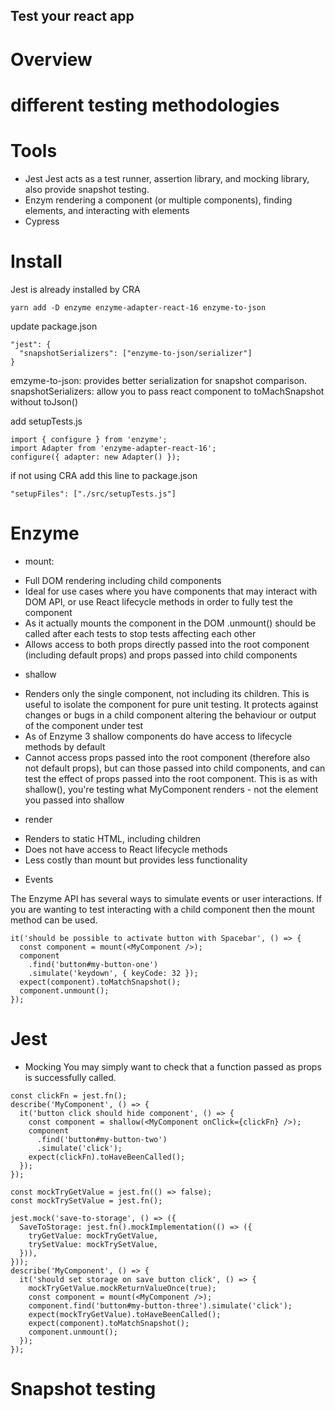 ## Test your react app

# Overview

# different testing methodologies

# Tools

- Jest
  Jest acts as a test runner, assertion library, and mocking library, also provide snapshot testing.
- Enzym
  rendering a component (or multiple components), finding elements, and interacting with elements
- Cypress

# Install

Jest is already installed by CRA

```
yarn add -D enzyme enzyme-adapter-react-16 enzyme-to-json
```

update package.json

```
"jest": {
  "snapshotSerializers": ["enzyme-to-json/serializer"]
}
```

emzyme-to-json: provides better serialization for snapshot comparison.
snapshotSerializers: allow you to pass react component to toMachSnapshot without toJson()

add setupTests.js

```
import { configure } from 'enzyme';
import Adapter from 'enzyme-adapter-react-16';
configure({ adapter: new Adapter() });
```

if not using CRA add this line to package.json

```
"setupFiles": ["./src/setupTests.js"]
```

# Enzyme

- mount:

* Full DOM rendering including child components
* Ideal for use cases where you have components that may interact with DOM API, or use React lifecycle methods in order to fully test the component
* As it actually mounts the component in the DOM .unmount() should be called after each tests to stop tests affecting each other
* Allows access to both props directly passed into the root component (including default props) and props passed into child components

- shallow

* Renders only the single component, not including its children. This is useful to isolate the component for pure unit testing. It protects against changes or bugs in a child component altering the behaviour or output of the component under test
* As of Enzyme 3 shallow components do have access to lifecycle methods by default
* Cannot access props passed into the root component (therefore also not default props), but can those passed into child components, and can test the effect of props passed into the root component. This is as with shallow(<MyComponent />), you're testing what MyComponent renders - not the element you passed into shallow

- render

* Renders to static HTML, including children
* Does not have access to React lifecycle methods
* Less costly than mount but provides less functionality

- Events

The Enzyme API has several ways to simulate events or user interactions. If you are wanting to test interacting with a child component then the mount method can be used.

```
it('should be possible to activate button with Spacebar', () => {
  const component = mount(<MyComponent />);
  component
    .find('button#my-button-one')
    .simulate('keydown', { keyCode: 32 });
  expect(component).toMatchSnapshot();
  component.unmount();
});
```

# Jest

- Mocking
  You may simply want to check that a function passed as props is successfully called.

```
const clickFn = jest.fn();
describe('MyComponent', () => {
  it('button click should hide component', () => {
    const component = shallow(<MyComponent onClick={clickFn} />);
    component
      .find('button#my-button-two')
      .simulate('click');
    expect(clickFn).toHaveBeenCalled();
  });
});
```

```
const mockTryGetValue = jest.fn(() => false);
const mockTrySetValue = jest.fn();

jest.mock('save-to-storage', () => ({
  SaveToStorage: jest.fn().mockImplementation(() => ({
    tryGetValue: mockTryGetValue,
    trySetValue: mockTrySetValue,
  })),
}));
describe('MyComponent', () => {
  it('should set storage on save button click', () => {
    mockTryGetValue.mockReturnValueOnce(true);
    const component = mount(<MyComponent />);
    component.find('button#my-button-three').simulate('click');
    expect(mockTryGetValue).toHaveBeenCalled();
    expect(component).toMatchSnapshot();
    component.unmount();
  });
});
```

# Snapshot testing
